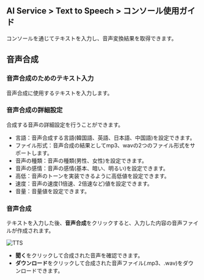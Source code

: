 ## AI Service > Text to Speech > コンソール使用ガイド

コンソールを通じてテキストを入力し、音声変換結果を取得できます。

## 音声合成

### 音声合成のためのテキスト入力

音声合成に使用するテキストを入力します。

### 音声合成の詳細設定

合成する音声の詳細設定を行うことができます。

* 言語：音声合成する言語(韓国語、英語、日本語、中国語)を設定できます。
* ファイル形式：音声合成の結果としてmp3、wavの2つのファイル形式をサポートします。
* 音声の種類：音声の種類(男性、女性)を設定できます。
* 音声の感情：音声の感情(基本、暗い、明るい)を設定できます。
* 高低：音声のトーンを実装できるように高低値を設定できます。
* 速度：音声の速度(1倍速、2倍速など)値を設定できます。
* 音量：音量値を設定できます。

### 音声合成

テキストを入力した後、**音声合成**をクリックすると、入力した内容の音声ファイルが作成されます。

![TTS](http://static.toastoven.net/prod_speech/tts_console_ja.png)

* **聞く**をクリックして合成された音声を確認できます。
* **ダウンロード**をクリックして合成された音声ファイル(.mp3、.wav)をダウンロードできます。
